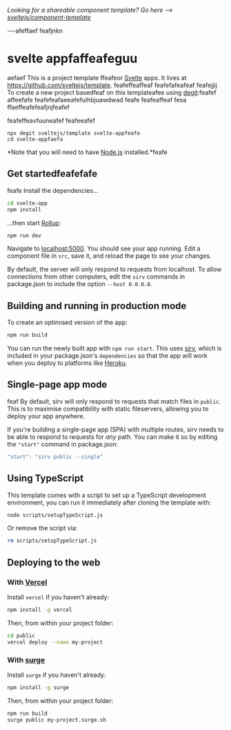 *Looking for a shareable component template? Go here --> [sveltejs/component-template](https://github.com/sveltejs/component-template)*

---afeffaef
feafjnkn
# svelte appfaffeafeguu
aefaef
This is a project template ffeafeor [Svelte](https://svelte.dev) apps. It lives at https://github.com/sveltejs/template.
feafeffeaffeaf
feafefafeafeaf
feafejjij
To create a new project basedfeaf on this templateafee using [degit](https://github.com/Ricafeafh-Harris/defeafeafegit):feafef
affeefafe
feafefeafaeeafefuihbjuawdwad
 feafe feafeaffeaf fesa ffaeffeafefeafjnjfeafef

feafeffeavfuuneafef
feafeeafef
```bashfeaf
npx degit sveltejs/template svelte-appfeafe
cd svelte-appfaefa
```

*Note that you will need to have [Node.js](https://nodejs.org) installed.*feafe


## Get startedfeafefafe
feafe
Install the dependencies...

```bash
cd svelte-app
npm install
```

...then start [Rollup](https://rollupjs.org):

```bash
npm run dev
```

Navigate to [localhost:5000](http://localhost:5000). You should see your app running. Edit a component file in `src`, save it, and reload the page to see your changes.

By default, the server will only respond to requests from localhost. To allow connections from other computers, edit the `sirv` commands in package.json to include the option `--host 0.0.0.0`.


## Building and running in production mode

To create an optimised version of the app:

```bash
npm run build
```

You can run the newly built app with `npm run start`. This uses [sirv](https://github.com/lukeed/sirv), which is included in your package.json's `dependencies` so that the app will work when you deploy to platforms like [Heroku](https://heroku.com).


## Single-page app mode
feaf
By default, sirv will only respond to requests that match files in `public`. This is to maximise compatibility with static fileservers, allowing you to deploy your app anywhere.

If you're building a single-page app (SPA) with multiple routes, sirv needs to be able to respond to requests for *any* path. You can make it so by editing the `"start"` command in package.json:

```js
"start": "sirv public --single"
```

## Using TypeScript

This template comes with a script to set up a TypeScript development environment, you can run it immediately after cloning the template with:

```bash
node scripts/setupTypeScript.js
```

Or remove the script via:

```bash
rm scripts/setupTypeScript.js
```

## Deploying to the web

### With [Vercel](https://vercel.com)

Install `vercel` if you haven't already:

```bash
npm install -g vercel
```

Then, from within your project folder:

```bash
cd public
vercel deploy --name my-project
```

### With [surge](https://surge.sh/)

Install `surge` if you haven't already:

```bash
npm install -g surge
```

Then, from within your project folder:

```bash
npm run build
surge public my-project.surge.sh
```
